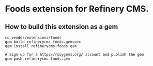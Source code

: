 # Foods extension for Refinery CMS.

## How to build this extension as a gem

    cd vendor/extensions/foods
    gem build refinerycms-foods.gemspec
    gem install refinerycms-foods.gem

    # Sign up for a http://rubygems.org/ account and publish the gem
    gem push refinerycms-foods.gem
